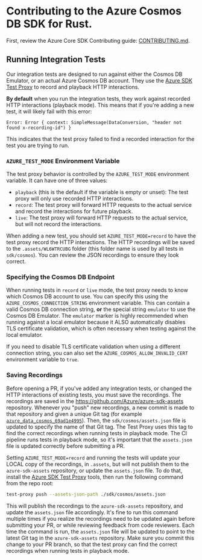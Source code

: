 # Contributing to the Azure Cosmos DB SDK for Rust.

First, review the Azure Core SDK Contributing guide: [CONTRIBUTING.md](../../CONTRIBUTING.md).

## Running Integration Tests

Our integration tests are designed to run against either the Cosmos DB Emulator, or an actual Azure Cosmos DB account.
They use the [Azure SDK Test Proxy](https://github.com/Azure/azure-sdk-tools/blob/main/tools/test-proxy/Azure.Sdk.Tools.TestProxy/README.md) to record and playback HTTP interactions.

**By default** when you run the integration tests, they work against recorded HTTP interactions (playback mode).
This means that if you're adding a new test, it will likely fail with this error:

```
Error: Error { context: SimpleMessage(DataConversion, "header not found x-recording-id") }
```

This indicates that the test proxy failed to find a recorded interaction for the test you are trying to run.

### `AZURE_TEST_MODE` Environment Variable

The test proxy behavior is controlled by the `AZURE_TEST_MODE` environment variable.
It can have one of three values:

* `playback` (this is the default if the variable is empty or unset): The test proxy will only use recorded HTTP interactions.
* `record`: The test proxy will forward HTTP requests to the actual service and record the interactions for future playback.
* `live`: The test proxy will forward HTTP requests to the actual service, but will not record the interactions.

When adding a new test, you should set `AZURE_TEST_MODE=record` to have the test proxy record the HTTP interactions.
The HTTP recordings will be saved to the `.assets/WL6WTRCUBG` folder (this folder name is used by all tests in `sdk/cosmos`).
You can review the JSON recordings to ensure they look correct.

### Specifying the Cosmos DB Endpoint

When running tests in `record` or `live` mode, the test proxy needs to know which Cosmos DB account to use.
You can specify this using the `AZURE_COSMOS_CONNECTION_STRING` environment variable.
This can contain a valid Cosmos DB connection string, **or** the special string `emulator` to use the Cosmos DB Emulator.
The `emulator` marker is highly recommended when running against a local emulator because it ALSO automatically disables TLS certificate validation, which is often necessary when testing against the local emulator.

If you need to disable TLS certificate validation when using a different connection string, you can also set the `AZURE_COSMOS_ALLOW_INVALID_CERT` environment variable to `true`.

### Saving Recordings

Before opening a PR, if you've added any integration tests, or changed the HTTP interactions of existing tests, you must save the recordings.
The recordings are saved in the https://github.com/Azure/azure-sdk-assets repository.
Whenever you "push" new recordings, a new commit is made to that repository and given a unique Git tag (for example [`azure_data_cosmos_69ad1e4995`](https://github.com/Azure/azure-sdk-assets/commit/69ad1e49952a7dd831d80e19eebbbee3454f404a)).
Then, the `sdk/cosmos/assets.json` file is updated to specify the name of that Git tag.
The Test Proxy uses this tag to find the correct recordings when running tests in playback mode.
The CI pipeline runs tests in playback mode, so it's important that the `assets.json` file is updated correctly before submitting a PR.

Setting `AZURE_TEST_MODE=record` and running the tests will update your LOCAL copy of the recordings, in `.assets`, but will not publish them to the `azure-sdk-assets` repository, or update the `assets.json` file.
To do that, install the [Azure SDK Test Proxy](https://github.com/Azure/azure-sdk-tools/blob/main/tools/test-proxy/Azure.Sdk.Tools.TestProxy/README.md#installation) tools, then run the following command from the repo root:

```bash
test-proxy push --assets-json-path ./sdk/cosmos/assets.json
```

This will publish the recordings to the `azure-sdk-assets` repository, and update the `assets.json` file accordingly.
It's fine to run this command multiple times if you realize the recordings need to be updated again before submitting your PR, or while reviewing feedback from code reviewers.
Each time the command is run, the `assets.json` file will be updated to point to the latest Git tag in the `azure-sdk-assets` repository.
Make sure you commit this change to your PR branch, so that the test proxy can find the correct recordings when running tests in playback mode.
